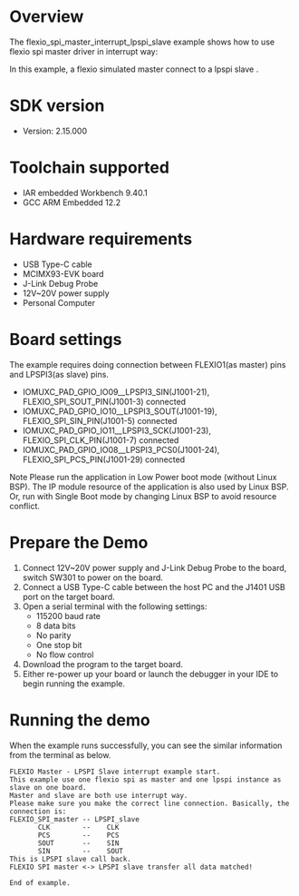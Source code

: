 Overview
========
The flexio_spi_master_interrupt_lpspi_slave example shows how to use flexio spi master driver in interrupt way:

In this example, a flexio simulated master connect to a lpspi slave .



SDK version
===========
- Version: 2.15.000

Toolchain supported
===================
- IAR embedded Workbench  9.40.1
- GCC ARM Embedded  12.2

Hardware requirements
=====================
- USB Type-C cable
- MCIMX93-EVK  board
- J-Link Debug Probe
- 12V~20V power supply
- Personal Computer

Board settings
==============
The example requires doing connection between FLEXIO1(as master) pins and LPSPI3(as slave) pins.
- IOMUXC_PAD_GPIO_IO09__LPSPI3_SIN(J1001-21), FLEXIO_SPI_SOUT_PIN(J1001-3) connected
- IOMUXC_PAD_GPIO_IO10__LPSPI3_SOUT(J1001-19), FLEXIO_SPI_SIN_PIN(J1001-5) connected
- IOMUXC_PAD_GPIO_IO11__LPSPI3_SCK(J1001-23), FLEXIO_SPI_CLK_PIN(J1001-7) connected
- IOMUXC_PAD_GPIO_IO08__LPSPI3_PCS0(J1001-24), FLEXIO_SPI_PCS_PIN(J1001-29) connected

Note
Please run the application in Low Power boot mode (without Linux BSP).
The IP module resource of the application is also used by Linux BSP.
Or, run with Single Boot mode by changing Linux BSP to avoid resource
conflict.

Prepare the Demo
================
1.  Connect 12V~20V power supply and J-Link Debug Probe to the board, switch SW301 to power on the board.
2.  Connect a USB Type-C cable between the host PC and the J1401 USB port on the target board.
3.  Open a serial terminal with the following settings:
    - 115200 baud rate
    - 8 data bits
    - No parity
    - One stop bit
    - No flow control
4.  Download the program to the target board.
5.  Either re-power up your board or launch the debugger in your IDE to begin running the example.

Running the demo
================
When the example runs successfully, you can see the similar information from the terminal as below.

~~~~~~~~~~~~~~~~~~~~~
FLEXIO Master - LPSPI Slave interrupt example start.
This example use one flexio spi as master and one lpspi instance as slave on one board.
Master and slave are both use interrupt way.
Please make sure you make the correct line connection. Basically, the connection is:
FLEXIO_SPI_master -- LPSPI_slave
       CLK        --    CLK
       PCS        --    PCS
       SOUT       --    SIN
       SIN        --    SOUT
This is LPSPI slave call back.
FLEXIO SPI master <-> LPSPI slave transfer all data matched!

End of example.
~~~~~~~~~~~~~~~~~~~~~
